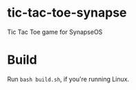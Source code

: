 # tic-tac-toe-synapse
 Tic Tac Toe game for SynapseOS
 
# Build
 Run ```bash build.sh```, if you're running Linux.
